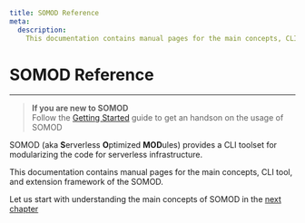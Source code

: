 ```YAML
title: SOMOD Reference
meta:
  description:
    This documentation contains manual pages for the main concepts, CLI tool, and extnsion framework of the SOMOD

```

# SOMOD Reference

---

> **If you are new to SOMOD**  
> Follow the [Getting Started](/getting-started) guide to get an handson on the usage of SOMOD

SOMOD (aka **S**erverless **O**ptimized **MOD**ules) provides a CLI toolset for modularizing the code for serverless infrastructure.

This documentation contains manual pages for the main concepts, CLI tool, and extension framework of the SOMOD.

Let us start with understanding the main concepts of SOMOD in the [next chapter](/reference/main-concepts)
